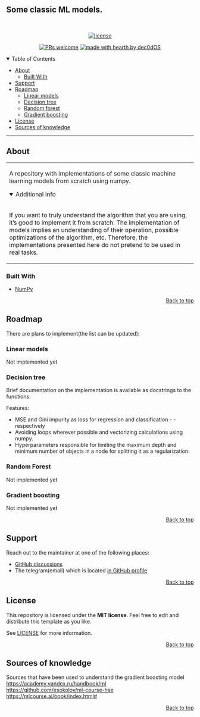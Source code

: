 ## Some classic ML models.

<div align="center">
<br />

[![license](https://img.shields.io/badge/license-MIT-green)](LICENSE)

[![PRs welcome](https://img.shields.io/badge/PRs-welcome-ff69b4.svg?style=flat-square)](https://github.com/gorlov047/ClassicML_models/issues)
[![made with hearth by dec0dOS](https://img.shields.io/badge/made%20with%20%E2%99%A5%20by-gorlov047-red)](https://github.com/gorlov047)

</div>

<details open="open">
<summary>Table of Contents</summary>

- [About](#about)
  - [Built With](#built-with)
- [Support](#support)
- [Roadmap](#roadmap)
  - [Linear models](#linear-models)
  - [Decision tree](#decision-tree)
  - [Random forest](#random-forest)
  - [Gradient boosting](#gradient-boosting)
- [License](#license)
- [Sources of knowledge](#sources-of-knowledge)

</details>

---

## About

<table>
<tr>
<td>

A repository with implementations of some classic machine learning models from scratch using numpy.

<details open>
<summary>Additional info</summary>
<br>

 If you want to truly understand the algorithm that you are using, it’s good to implement it from scratch. The implementation of models implies an understanding of their operation, possible optimizations of the algorithm, etc. Therefore, the implementations presented here do not pretend to be used in real tasks.

</details>

</td>
</tr>
</table>

### Built With

- [NumPy](https://github.com/numpy/numpy)

<p align="right"><a href="#some-classic-ml-models">Back to top</a></p>

## Roadmap
There are plans to implement(the list can be updated):
### Linear models
Not implemented yet
### Decision tree
Brief documentation on the implementation is available as docstrings to the functions.

Features:
- MSE and Gini impurity as loss for regression and classification - - respectively
- Avoiding loops wherever possible and vectorizing calculations using numpy.
- Hyperparameters responsible for limiting the maximum depth and minimum number of objects in a node for splitting it as a regularization.
### Random Forest
Not implemented yet
### Gradient boosting
Not implemented yet
<p align="right"><a href="#some-classic-ml-models">Back to top</a></p>

## Support

Reach out to the maintainer at one of the following places:

- [GitHub discussions](https://github.com/gorlov047/ClassicML_models/discussions)
- The telegram(email) which is located [in GitHub profile](https://github.com/gorlov047)

<p align="right"><a href="#some-classic-ml-models">Back to top</a></p>

## License

This repository is licensed under the **MIT license**. Feel free to edit and distribute this template as you like.

See [LICENSE](LICENSE) for more information.

<p align="right"><a href="#some-classic-ml-models">Back to top</a></p>

## Sources of knowledge
Sources that have been used to understand the gradient boosting model  
https://academy.yandex.ru/handbook/ml  
https://github.com/esokolov/ml-course-hse  
https://mlcourse.ai/book/index.html#

<p align="right"><a href="#some-classic-ml-models">Back to top</a></p>